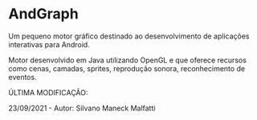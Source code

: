 # AndGraph
Um pequeno motor gráfico destinado ao desenvolvimento de aplicações interativas para Android.

Motor desenvolvido em Java utilizando OpenGL e que oferece recursos como cenas, camadas, sprites, reprodução sonora, reconhecimento de eventos. 

ÚLTIMA MODIFICAÇÃO:

23/09/2021 - Autor: Silvano Maneck Malfatti
